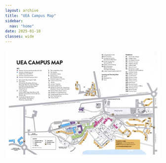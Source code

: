 ```yaml
---
layout: archive
title: "UEA Campus Map"
sidebar:
  nav: "home"
date: 2025-01-10
classes: wide
---
```

<a href="../assets/pdf/CampusMap.pdf" target="_blank">
  <img src="../assets/images/CampusMap.jpg" alt="UEA Campus Map">
</a>